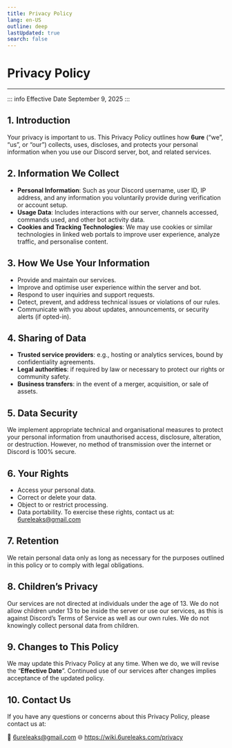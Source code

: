 ```yaml
---
title: Privacy Policy
lang: en-US
outline: deep
lastUpdated: true
search: false
---
```

# Privacy Policy
---
::: info Effective Date
September 9, 2025
:::

## 1. Introduction  
Your privacy is important to us. This Privacy Policy outlines how **6ure** (“we”, “us”, or “our”) collects, uses, discloses, and protects your personal information when you use our Discord server, bot, and related services.  
## 2. Information We Collect  
- **Personal Information**: Such as your Discord username, user ID, IP address, and any information you voluntarily provide during verification or account setup.  
- **Usage Data**: Includes interactions with our server, channels accessed, commands used, and other bot activity data.  
- **Cookies and Tracking Technologies**: We may use cookies or similar technologies in linked web portals to improve user experience, analyze traffic, and personalise content.
## 3. How We Use Your Information  
- Provide and maintain our services.  
- Improve and optimise user experience within the server and bot.  
- Respond to user inquiries and support requests.  
- Detect, prevent, and address technical issues or violations of our rules.  
- Communicate with you about updates, announcements, or security alerts (if opted-in).  
## 4. Sharing of Data  
- **Trusted service providers**: e.g., hosting or analytics services, bound by confidentiality agreements.  
- **Legal authorities**: if required by law or necessary to protect our rights or community safety.  
- **Business transfers**: in the event of a merger, acquisition, or sale of assets.  
## 5. Data Security  
We implement appropriate technical and organisational measures to protect your personal information from unauthorised access, disclosure, alteration, or destruction. However, no method of transmission over the internet or Discord is 100% secure.  
## 6. Your Rights
- Access your personal data.  
- Correct or delete your data.  
- Object to or restrict processing.  
- Data portability.
To exercise these rights, contact us at: 6ureleaks@gmail.com
## 7. Retention
We retain personal data only as long as necessary for the purposes outlined in this policy or to comply with legal obligations.  
## 8. Children’s Privacy  
Our services are not directed at individuals under the age of 13. We do not allow children under 13 to be inside the server or use our services, as this is against Discord’s Terms of Service as well as our own rules. We do not knowingly collect personal data from children.  
## 9. Changes to This Policy  
We may update this Privacy Policy at any time. When we do, we will revise the “**Effective Date**”. Continued use of our services after changes implies acceptance of the updated policy.
## 10. Contact Us  
If you have any questions or concerns about this Privacy Policy, please contact us at:  

📧 6ureleaks@gmail.com
🌐 https://wiki.6ureleaks.com/privacy
